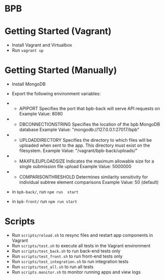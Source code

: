# BPB

# Getting Started (Vagrant)
* Install Vagrant and Virtualbox
* Run `vagrant up`

# Getting Started (Manually)
* Install MongoDB
* Export the following environment variables:
* * APIPORT
Specifies the port that bpb-back will serve API requests on
Example Value: 8080

* * DBCONNECTIONSTRING
Specifies the location of the bpb MongoDB database
Example Value: "mongodb://127.0.0.1:27017/bpb"

* * UPLOADDIRECTORY
Specifies the directory to which files will be uploaded when sent to the app.
This directory must exist on the filesystem.
Example Value: "/vagrant/bpb-back/uploads/"

* * MAXFILEUPLOADSIZE
Indicates the maximum allowable size for a single submission file upload
Example Value: 5000000

* * COMPARISONTHRESHOLD
Determines similarity sensitivity for individual subtree element comparisons
Example Value: 50 (default)

* in `bpb-back/`, run `npm run  start`
* in `bpb-front/`  run `npm run start`

# Scripts
* Run `scripts/reload.sh` to resync files and restart app components in Vagrant
* Run `scripts/test.sh` to execute all tests in the Vagrant environment
* Run `scripts/test_back.sh` to run back-end tests only
* Run `scripts/test_front.sh` to run front-end tests only
* Run `scripts/test_integration.sh` to run integration tests
* Run `scripts/test_all.sh` to run all tests
* Run `scripts.monitor.sh` to monitor running apps and view logs